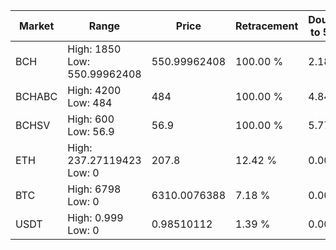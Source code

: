 | Market | Range | Price| Retracement | Doubles to 50% |
| --- | --- | --- | --- | --- |
| BCH | High: 1850<br />Low: 550.99962408 | 550.99962408 | 100.00 % | 2.18 |
| BCHABC | High: 4200<br />Low: 484 | 484 | 100.00 % | 4.84 |
| BCHSV | High: 600<br />Low: 56.9 | 56.9 | 100.00 % | 5.77 |
| ETH | High: 237.27119423<br />Low: 0 | 207.8 | 12.42 % | 0.00 |
| BTC | High: 6798<br />Low: 0 | 6310.0076388 | 7.18 % | 0.00 |
| USDT | High: 0.999<br />Low: 0 | 0.98510112 | 1.39 % | 0.00 |

